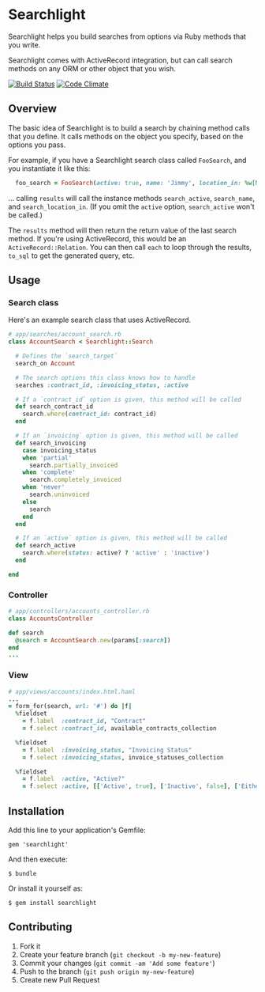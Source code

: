 # Searchlight

Searchlight helps you build searches from options via Ruby methods that you write.

Searchlight comes with ActiveRecord integration, but can call search methods on any ORM or other object that you wish.

[![Build Status](https://secure.travis-ci.org/nathanl/pilfer.png?branch=master)](http://travis-ci.org/nathanl/pilfer)
[![Code Climate](https://codeclimate.com/github/nathanl/pilfer.png)](https://codeclimate.com/github/nathanl/pilfer)

## Overview

The basic idea of Searchlight is to build a search by chaining method calls that you define. It calls methods on the object you specify, based on the options you pass.

For example, if you have a Searchlight search class called `FooSearch`, and you instantiate it like this:

```ruby
  foo_search = FooSearch(active: true, name: 'Jimmy', location_in: %w[NY LA]) # or params[:query]
```

... calling `results` will call the instance methods `search_active`, `search_name`, and `search_location_in`. (If you omit the `active` option, `search_active` won't be called.)

The `results` method will then return the return value of the last search method. If you're using ActiveRecord, this would be an `ActiveRecord::Relation`. You can then call `each` to loop through the results, `to_sql` to get the generated query, etc.

## Usage

### Search class

Here's an example search class that uses ActiveRecord.

```ruby
# app/searches/account_search.rb
class AccountSearch < Searchlight::Search

  # Defines the `search_target`
  search_on Account

  # The search options this class knows how to handle
  searches :contract_id, :invoicing_status, :active

  # If a `contract_id` option is given, this method will be called
  def search_contract_id
    search.where(contract_id: contract_id)
  end

  # If an `invoicing` option is given, this method will be called
  def search_invoicing
    case invoicing_status
    when 'partial'
      search.partially_invoiced
    when 'complete'
      search.completely_invoiced
    when 'never'
      search.uninvoiced
    else
      search
    end
  end

  # If an `active` option is given, this method will be called
  def search_active
    search.where(status: active? ? 'active' : 'inactive')
  end

end
```

### Controller

```ruby
# app/controllers/accounts_controller.rb
class AccountsController

def search
  @search = AccountSearch.new(params[:search])
end
...
```

### View
```ruby
# app/views/accounts/index.html.haml
...
= form_for(search, url: '#') do |f|
  %fieldset
    = f.label  :contract_id, "Contract"
    = f.select :contract_id, available_contracts_collection

  %fieldset
    = f.label  :invoicing_status, "Invoicing Status"
    = f.select :invoicing_status, invoice_statuses_collection

  %fieldset
    = f.label  :active, "Active?"
    = f.select :active, [['Active', true], ['Inactive', false], ['Either', nil]]
```

## Installation

Add this line to your application's Gemfile:

    gem 'searchlight'

And then execute:

    $ bundle

Or install it yourself as:

    $ gem install searchlight

## Contributing

1. Fork it
2. Create your feature branch (`git checkout -b my-new-feature`)
3. Commit your changes (`git commit -am 'Add some feature'`)
4. Push to the branch (`git push origin my-new-feature`)
5. Create new Pull Request
